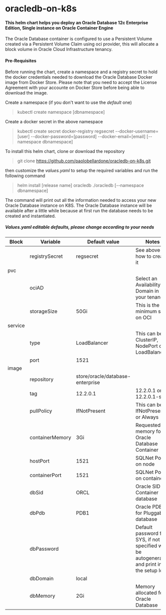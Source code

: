 oracledb-on-k8s
=================

#### This helm chart helps you deploy an Oracle Database 12c Enterprise Edition, Single instance on Oracle Container Engine

The Oracle Database container is configured to use a Persistent Volume created via a Persistent Volume Claim using oci provider, this will allocate a block volume in Oracle Cloud Infrastructure tenancy.

#### Pre-Requisites

Before running the chart, create a namespace and a registry secret to hold the docker credentials needed to download the Oracle Database Docker image from Docker Store.
Please note that you need to accept the License Agreement with your accounte on Docker Store before being able to download the image.

Create a namespace (if you don't want to use the *default* one)
> kubectl create namespace [dbnamespace]

Create a docker secret in the above namespace
> kubectl create secret docker-registry regsecret --docker-username=[user] --docker-password=[password] --docker-email=[email] [--namespace dbnamespace]

To install this helm chart, clone or download the repository
> git clone <https://github.com/paolobellardone/oracledb-on-k8s.git>

then customize the *values.yaml* to setup the required variables and run the following command
> helm install [release name] oracledb ./oracledb [--namespace dbnamespace]

The command will print out all the information needed to access your new Oracle Database instance on K8S.
The Oracle Database instance will be available after a little while because at first run the database needs to be created and instantiated.

##### Values.yaml editable defaults, please change according to your needs

| Block   | Variable         | Default value                    | Notes |
|---------|------------------|----------------------------------|-------|
|         | registrySecret   | regsecret                        | See above on how to create it |
| pvc     |                  |                                  ||
|         | ociAD            |                                  | Select an Availability Domain in your tenancy |
|         | storageSize      | 50Gi                             | This is the minimum size on OCI |
| service |                  |                                  ||
|         | type             | LoadBalancer                     | This can be ClusterIP, NodePort or LoadBalancer |
|         | port             | 1521                             ||
|image    |                  |                                  ||
|         | repository       | store/oracle/database-enterprise ||
|         | tag              | 12.2.0.1                         | 12.2.0.1 or 12.2.0.1-slim |
|         | pullPolicy       | IfNotPresent                     | This can be IfNotPresent or Always |
|         | containerMemory  | 3Gi                              | Requested memory for Oracle Database Container |
|         | hostPort         | 1521                             | SQLNet Port on node |
|         | containerPort    | 1521                             | SQLNet Port on container |
|         | dbSid            | ORCL                             | Oracle SID for Container database |
|         | dbPdb            | PDB1                             | Oracle PDB for Pluggable database |
|         | dbPassword       |                                  | Default password for SYS, if not specified will be autogenerated and print in the setup log |
|         | dbDomain         | local                            ||
|         | dbMemory         | 2Gi                              | Memory allocated for Oracle Database |
